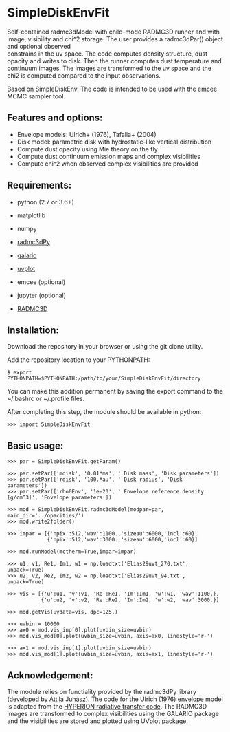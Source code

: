 SimpleDiskEnvFit
================

Self-contained radmc3dModel with child-mode RADMC3D runner and with 
image, visibility and chi^2 storage.
The user provides a radmc3dPar() object and optional observed     
constrains in the uv space. The code computes density structure, 
dust opacity and writes to disk. Then the runner computes dust 
temperature and continuum images. The images are transformed to the 
uv space and the chi2 is computed compared to the input observations.

Based on SimpleDiskEnv. The code is intended to be used with the 
emcee MCMC sampler tool.

Features and options:
--------------------

- Envelope models: Ulrich+ (1976), Tafalla+ (2004) 
- Disk model: parametric disk with hydrostatic-like vertical distribution
- Compute dust opacity using Mie theory on the fly
- Compute dust continuum emission maps and complex visibilities
- Compute chi^2 when observed complex visibilities are provided

 
Requirements:
------------

- python (2.7 or 3.6+)
- matplotlib
- numpy
- [radmc3dPy](https://www.ast.cam.ac.uk/~juhasz/radmc3dPyDoc)
- [galario](https://github.com/mtazzari/galario) 
- [uvplot](https://github.com/mtazzari/uvplot)
- emcee (optional)
- jupyter (optional)

- [RADMC3D](http://www.ita.uni-heidelberg.de/~dullemond/software/radmc-3d)


Installation:
------------

Download the repository in your browser or using the git clone utility.

Add the repository location to your PYTHONPATH:

```
$ export PYTHONPATH=$PYTHONPATH:/path/to/your/SimpleDiskEnvFit/directory
```
You can make this addition permanent by saving the export command to the 
~/.bashrc or ~/.profile files.

After completing this step, the module should be available in python:

```
>>> import SimpleDiskEnvFit
```

Basic usage:
-----------

```
>>> par = SimpleDiskEnvFit.getParam()

>>> par.setPar(['mdisk', '0.01*ms', ' Disk mass', 'Disk parameters'])
>>> par.setPar(['rdisk', '100.*au', ' Disk radius', 'Disk parameters'])
>>> par.setPar(['rho0Env', '1e-20', ' Envelope reference density [g/cm^3]', 'Envelope parameters'])

>>> mod = SimpleDiskEnvFit.radmc3dModel(modpar=par, main_dir='../opacities/')
>>> mod.write2folder()

>>> impar = [{'npix':512,'wav':1100.,'sizeau':6000,'incl':60},
             {'npix':512,'wav':3000.,'sizeau':6000,'incl':60}]
             
>>> mod.runModel(mctherm=True,impar=impar)

>>> u1, v1, Re1, Im1, w1 = np.loadtxt('Elias29uvt_270.txt', unpack=True)
>>> u2, v2, Re2, Im2, w2 = np.loadtxt('Elias29uvt_94.txt', unpack=True)

>>> vis = [{'u':u1, 'v':v1, 'Re':Re1, 'Im':Im1, 'w':w1, 'wav':1100.},
           {'u':u2, 'v':v2, 'Re':Re2, 'Im':Im2, 'w':w2, 'wav':3000.}]
        
>>> mod.getVis(uvdata=vis, dpc=125.)

>>> uvbin = 10000
>>> ax0 = mod.vis_inp[0].plot(uvbin_size=uvbin)
>>> mod.vis_mod[0].plot(uvbin_size=uvbin, axis=ax0, linestyle='r-')

>>> ax1 = mod.vis_inp[1].plot(uvbin_size=uvbin)
>>> mod.vis_mod[1].plot(uvbin_size=uvbin, axis=ax1, linestyle='r-')
```

Acknowledgement:
---------------

The module relies on functiality provided by the radmc3dPy library (developed by 
Attila Juhász). The code for the Ulrich (1976) envelope model is adapted from 
the [HYPERION radiative transfer code](http://www.hyperion-rt.org/).
The RADMC3D images are transformed to complex visibilities using the GALARIO 
package and the visibilities are stored and plotted using UVplot package.
